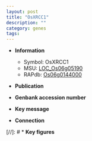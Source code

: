 ```yaml
---
layout: post
title: "OsXRCC1"
description: ""
category: genes
tags: 
---
```


* **Information**  
    + Symbol: OsXRCC1  
    + MSU: [LOC_Os06g05190](http://rice.uga.edu/cgi-bin/ORF_infopage.cgi?orf=LOC_Os06g05190)  
    + RAPdb: [Os06g0144000](http://rapdb.dna.affrc.go.jp/viewer/gbrowse_details/irgsp1?name=Os06g0144000)  

* **Publication**  

* **Genbank accession number**  

* **Key message**  

* **Connection**  

[//]: # * **Key figures**  


